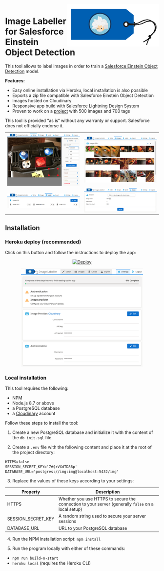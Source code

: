 <img src="public/gfx/logo-rect.png" alt="Logo" width="300" align="right"/>

# Image Labeller for Salesforce Einstein Object Detection
This tool allows to label images in order to train a [Salesforce Einstein Object Detection](https://metamind.readme.io/docs/od_qs_scenario) model.

**Features:**
- Easy online installation via Heroku, local installation is also possible
- Exports a zip file compatible with Salesforce Einstein Object Detection
- Images hosted on Cloudinary
- Responsive app build with Salesforce Lightning Design System
- Proven to work on a [project](http://pozil.github.io/#/post/2018-05-22) with 500 images and 700 tags

This tool is provided “as is“ without any warranty or support. Salesforce does not officially endorse it.

<table border="0">
  <tr>
    <td><img src="screenshots/editor.png" alt="Editor screenshot" width="300"/></td>
    <td><img src="screenshots/images.png" alt="Images screenshot" width="300"/></td>
  <tr>
  <tr>
    <td><img src="screenshots/labels.png" alt="Labels screenshot" width="300"/></td>
    <td><img src="screenshots/export.png" alt="Export screenshot" width="300"/></td>
  <tr>
</table>


## Installation

### Heroku deploy (recommended)
Click on this button and follow the instructions to deploy the app:

<p align="center">
  <a href="https://heroku.com/deploy">
    <img src="https://www.herokucdn.com/deploy/button.svg" alt="Deploy">
  </a>
<p>

<p align="center">
  <img src="screenshots/setup.png" alt="Setup screenshot" width="400"/>
</p>

### Local installation

This tool requires the following:
- NPM
- Node.js 8.7 or above
- a PostgreSQL database
- a [Cloudinary](https://cloudinary.com/) account


Follow these steps to install the tool:

1. Create a new PostgreSQL database and initialize it with the content of the `db_init.sql` file.

2. Create a `.env` file with the following content and place it at the root of the project directory:

```
HTTPS=false
SESSION_SECRET_KEY='7#$rVXdTD86p'
DATABASE_URL='postgres://img:img@localhost:5432/img'
```

3. Replace the values of these keys according to your settings:

| Property           | Description |
| ------------------ |-------------|
| HTTPS              | Whether you use HTTPS to secure the connection to your server (generally `false` on a local setup) |
| SESSION_SECRET_KEY | A random string used to secure your server sessions |
| DATABASE_URL       | URL to your PostgreSQL database |

4. Run the NPM installation script: `npm install`

5. Run the program locally with either of these commands:
- `npm run build-n-start`
- `heroku local` (requires the Heroku CLI)
